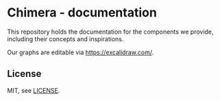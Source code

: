# Chimera - documentation

This repository holds the documentation for the components we provide, including their concepts and inspirations. 

Our graphs are editable via https://excalidraw.com/.

## License

MIT, see [LICENSE].

[LICENSE]: LICENSE
